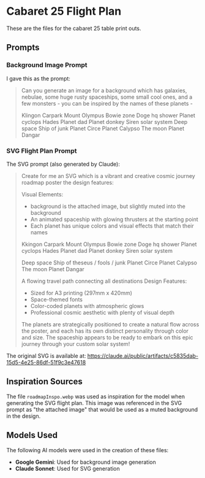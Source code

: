 # Cabaret 25 Flight Plan

These are the files for the cabaret 25 table print outs.

## Prompts

### Background Image Prompt
I gave this as the prompt:
> Can you generate an image for a background which has galaxies, nebulae, some huge rusty spaceships, some small cool ones, and a few monsters - you can be inspired by the names of these planets - 
> 
> Klingon Carpark
> Mount Olympus
> Bowie zone
> Doge hq shower
> Planet cyclops
> Hades
> Planet dad
> Planet donkey
> Siren solar system
> Deep space
> Ship of junk
> Planet Circe
> Planet Calypso
> The moon
> Planet Dangar

### SVG Flight Plan Prompt
The SVG prompt (also generated by Claude):
> Create for me an SVG which is a vibrant and creative cosmic journey roadmap poster the design features:
>
> Visual Elements:
> -  background is the attached image, but slightly muted into the background
> - An animated spaceship with glowing thrusters at the starting point
> - Each planet has unique colors and visual effects that match their names
>
> Kkingon Carpark 
> Mount Olympus
> Bowie zone
> Doge hq shower
> Planet cyclops
> Hades
> Planet dad
> Planet donkey
> Siren solar system
>
> Deep space
> Ship of theseus / fools / junk
> Planet Circe
> Planet Calypso
> The moon
> Planet Dangar
>
> A flowing travel path connecting all destinations
> Design Features:
> - Sized for A3 printing (297mm x 420mm)
> - Space-themed fonts
> - Color-coded planets with atmospheric glows
> - Professional cosmic aesthetic with plenty of visual depth
>
> The planets are strategically positioned to create a natural flow across the poster, and each has its own distinct personality through color and size. The spaceship appears to be ready to embark on this epic journey through your custom solar system!

The original SVG is available at: https://claude.ai/public/artifacts/c5835dab-15d5-4e25-86df-51f9c3e47618

## Inspiration Sources

The file `roadmapInspo.webp` was used as inspiration for the model when generating the SVG flight plan. This image was referenced in the SVG prompt as "the attached image" that would be used as a muted background in the design.

## Models Used

The following AI models were used in the creation of these files:

- **Google Gemini**: Used for background image generation
- **Claude Sonnet**: Used for SVG generation
